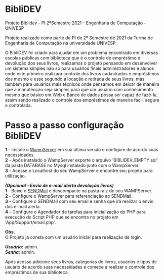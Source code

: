 # BibliDEV
Projeto Biblidev - PI 2ºSemestre 2021 - Engenharia de Computação - UNIVESP<br>

Projeto realizado como parte do PI do 2º Semestre de 2021 da Turma de Engenharia de Computação na universidade UNIVESP.<br>

O BibliDEV foi criado para ajudar em um problema encontrado em diversas escolas públicas com biblioteca que é o controle de empréstimo e devolução dos seus livros, realizamos o projeto pensando em desenvolver um sistema simples não só para usuários finais administradores e alunos onde este primeiro realizará controle dos livros cadastrados e empréstimos dos mesmo e esse segundo a locação e retirada de seus livros, mas também para usuários mais técnicos onde pensamos em deixar de maneira que a manutenção seja simples para que um usuário com conhecimento mesmo que básico em Web e Banco de dados possa ser capaz de fazê-la, assim sendo realizado o controle dos empréstimos de maneira fácil, segura e controlada. 

# Passo a passo configuração BibliDEV
<b>1</b> - Instale o <a href="https://www.wampserver.com/en/">WampServer</a> em sua última versão e configure de acordo suas necessidades.<br>
<b>2</b> - Após instalado o WampServer exporte o arquivo 'BIBLIDEV_EMPTY.sql' da pasta DATABASE no Mysql instalado junto com o WampServer.<br>
<b>3</b> - Acesse o Localhost do seu WampServer e encontre seu projeto para utilização.<br>

<i><b>(Opcional - Envio de e-mail alerta devolução livros)</b></i><br>
<b>1</b> - Baixe o <a href="https://www.glob.com.au/sendmail/sendmail.zip">SENDMail</a> e descompacte na pasta raiz do seu WAMPServer.<br>
<b>2</b> - Configure o WampServer para referenciação ao SENDMail.<br>
<b>3</b> - Configure o SENDMail com seu email e senha que irá realizar o envio dos e-mail alerta.<br>
<b>4</b> - Configure o Agendador de tarefas para inicialização do PHP para execução do Script PHP que se encontra no projeto em 'App/Support/email.php'.<br>

<b>Obs.</b><br>
O Projeto já consta com um usuário inicial para realização de login.

<b><i>Usuário:</i></b> admin.<br>
<b><i>Senha:</i></b> admin.<br>

Após acesso adicione seus livros, categorias de livros, usuários e tipos de usuário de acordo suas necessidades 
e comece a realizar o controle dos empréstimos de sua biblioteca.

